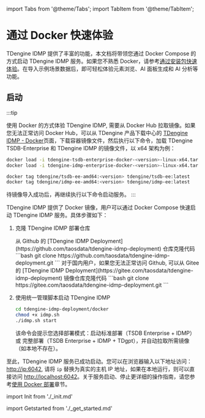 import Tabs from '@theme/Tabs';
import TabItem from '@theme/TabItem';

# 通过 Docker 快速体验

TDengine IDMP 提供了丰富的功能，本文档将带领您通过 Docker Compose 的方式启动 TDengine IDMP 服务。如果您不熟悉 Docker，请参考[通过安装包快速体验](./get-started-installer)。在导入示例场景数据后，即可轻松体验元素浏览、AI 面板生成和 AI 分析等功能。

## 启动

:::tip

使用 Docker 的方式体验 TDengine IDMP, 需要从 Docker Hub 拉取镜像。如果您无法正常访问 Docker Hub，可以从 TDengine 产品下载中心的 [TDengine IDMP - Docker](https://www.taosdata.com/download-center?product=TDengine+IDMP-Enterprise&platform=Docker)页面，下载容器镜像文件，然后执行以下命令，加载 TDengine TSDB-Enterprise 和 TDengine IDMP 的镜像文件，以 x64 架构为例：

```bash
docker load -i tdengine-tsdb-enterprise-docker-<version>-linux-x64.tar.gz
docker load -i tdengine-idmp-enterprise-docker-<version>-linux-x64.tar.gz

docker tag tdengine/tsdb-ee-amd64:<version> tdengine/tsdb-ee:latest
docker tag tdengine/idmp-ee-amd64:<version> tdengine/idmp-ee:latest
```

待镜像导入成功后，再继续执行以下命令启动服务。
:::

TDengine IDMP 提供了 Docker 镜像，用户可以通过 Docker Compose 快速启动 TDengine IDMP 服务。具体步骤如下：

1. 克隆 TDengine IDMP 部署仓库

    <Tabs>
    <TabItem label="GitHub" value="github">
    从 Github 的 [TDengine IDMP Deployment](https://github.com/taosdata/tdengine-idmp-deployment) 仓库克隆代码
    ```bash
    git clone https://github.com/taosdata/tdengine-idmp-deployment.git
    ```
    </TabItem>
    <TabItem label="Gitee (国内镜像)" value="gitee">
    对于国内用户，如果您无法正常访问 Github, 可以从 Gitee 的 [TDengine IDMP Deployment](https://gitee.com/taosdata/tdengine-idmp-deployment) 镜像仓库克隆代码
    ```bash
    git clone https://gitee.com/taosdata/tdengine-idmp-deployment.git
    ```
    </TabItem>
    </Tabs>

2. 使用统一管理脚本启动 TDengine IDMP

    ```bash
    cd tdengine-idmp-deployment/docker
    chmod +x idmp.sh
    ./idmp.sh start
    ```

    该命令会提示您选择部署模式：启动标准部署（TSDB Enterprise + IDMP）或 完整部署（TSDB Enterprise + IDMP + TDgpt），并自动拉取所需镜像（如本地不存在）。

至此，TDengine IDMP 服务已成功启动。您可以在浏览器输入以下地址访问：[http://ip:6042](http://ip:6042),
请将 `ip` 替换为真实的主机 IP 地址，如果在本地运行，则可以直接访问 [http://localhost:6042](http://localhost:6042)。关于服务启动、停止更详细的操作指南，请您参考[使用 Docker 部署](../operation/installation/docker-guide)章节。


import Init from './_init.md'

<Init />

import Getstarted from './_get_started.md'

<Getstarted />